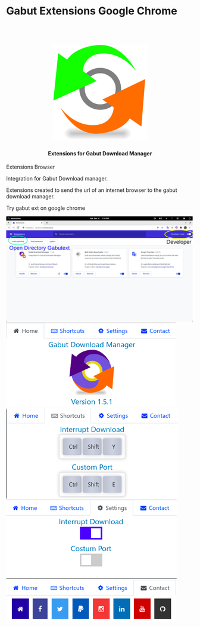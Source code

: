 # Gabut Extensions Google Chrome
<h1 align="center">
    <br>
    <img src="icons/icon_128.svg" alt="Gabut Extensions">
</h1>
<h4 align="center">Extensions for Gabut Download Manager</h4>

Extensions Browser

Integration for Gabut Download manager.

Extensions created to send the url of an internet browser to the gabut download manager.

Try gabut ext on google chrome


![screenshot](Chrome.png)
![screenshot](Screenshot0.png)
![screenshot](Screenshot1.png)
![screenshot](Screenshot2.png)
![screenshot](Screenshot3.png)
